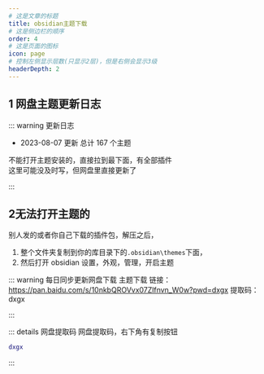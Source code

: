 ```yaml
---
# 这是文章的标题
title: obsidian主题下载
# 这是侧边栏的顺序
order: 4
# 这是页面的图标
icon: page
# 控制左侧显示层数(只显示2层)，但是右侧会显示3级
headerDepth: 2
---
```

## 1 网盘主题更新日志
::: warning 更新日志
- 2023-08-07 更新 总计 167 个主题

不能打开主题安装的，直接拉到最下面，有全部插件  
这里可能没及时写，但网盘里直接更新了

:::

## 2无法打开主题的
别人发的或者你自己下载的插件包，解压之后，
1. 整个文件夹复制到你的库目录下的`.obsidian\themes`下面，
2. 然后打开 obsidian 设置，外观，管理，开启主题

::: warning 每日同步更新网盘下载 主题下载
链接：https://pan.baidu.com/s/10nkbQROVvx07Zlfnvn_W0w?pwd=dxgx 
提取码：dxgx

:::

::: details 网盘提取码
网盘提取码，右下角有复制按钮
```lua
dxgx
```
:::